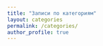 ```yaml
---
title: "Записи по категориям"
layout: categories
permalink: /categories/
author_profile: true
---
```

